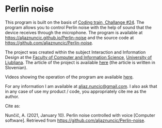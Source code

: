 # Perlin noise

This program is built on the basis of [Coding train, Challange #24](https://thecodingtrain.com/CodingChallenges/024-perlinnoiseflowfield.html). 
The program allows you to control Perlin noise with the help of sound that the device receives through the microphone.
The program is available at https://aljaznuncic.github.io/Perlin-noise and the source code at https://github.com/aljaznuncic/Perlin-noise.

The project was created within the subject Interaction and Information Design at the [Faculty of Computer and Information Science](https://fri.uni-lj.si/), [University of Ljubljana](https://www.uni-lj.si/).
The article of the project is available [here](filesForReadme/article.pdf) (the article is written in Slovenian).

Videos showing the operation of the program are available [here](https://unilj-my.sharepoint.com/:f:/g/personal/an2006_student_uni-lj_si/Eg0AY_xmPH1Hg3-keNVqx3wBx2FRvHMfU0m9yqJ6l3pzuw?e=Mjw1TW). 

For any information I am available at [aljaz.nuncic@gmail.com](mailto:aljaz.nuncic@gmail.com). 
I also ask that in any case of use my product / code, you appropriately cite me as the author.

Cite as:

Nunčič, A. (2021, January 10). Perlin noise controlled with voice [Computer software]. Retrieved from https://github.com/aljaznuncic/Perlin-noise.